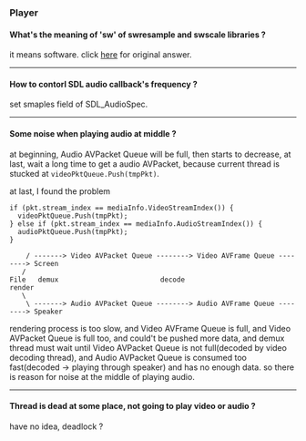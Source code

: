 ### Player

#### What's the meaning of 'sw' of swresample and swscale libraries ?
it means software. click [here](https://stackoverflow.com/questions/43066572/what-is-the-meaning-of-sw-in-libswscale-of-ffmpeg) for original answer.

---
#### How to contorl SDL audio callback's frequency ?
set smaples field of SDL_AudioSpec.

---
#### Some noise when playing audio at middle ?
at beginning, Audio AVPacket Queue will be full, then starts to decrease, at last, wait a long time
to get a audio AVPacket, because current thread is stucked at `videoPktQueue.Push(tmpPkt)`.

at last, I found the problem
```
if (pkt.stream_index == mediaInfo.VideoStreamIndex()) {
  videoPktQueue.Push(tmpPkt);
} else if (pkt.stream_index == mediaInfo.AudioStreamIndex()) {
  audioPktQueue.Push(tmpPkt);
}

    / -------> Video AVPacket Queue --------> Video AVFrame Queue --------> Screen
   /  
File   demux                         decode                        render
   \
    \ -------> Audio AVPacket Queue --------> Audio AVFrame Queue --------> Speaker
```

rendering process is too slow, and Video AVFrame Queue is full, and Video AVPacket Queue is full too, and could't be pushed
more data, and demux thread must wait until Video AVPacket Queue is not full(decoded by video decoding thread), and Audio AVPacket
Queue is consumed too fast(decoded -> playing through speaker) and has no enough data. so there is reason for noise at the middle of
playing audio.

---
#### Thread is dead at some place, not going to play video or audio ?
have no idea, deadlock ?